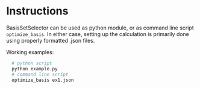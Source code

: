 # Instructions

BasisSetSelector can be used as python module, or as command line script `optimize_basis`. In either case, setting up the calculation is primarily done using properly formatted .json files. 

Working examples:

```bash
  # python script
  python example.py
  # command line script
  optimize_basis ex1.json
```
